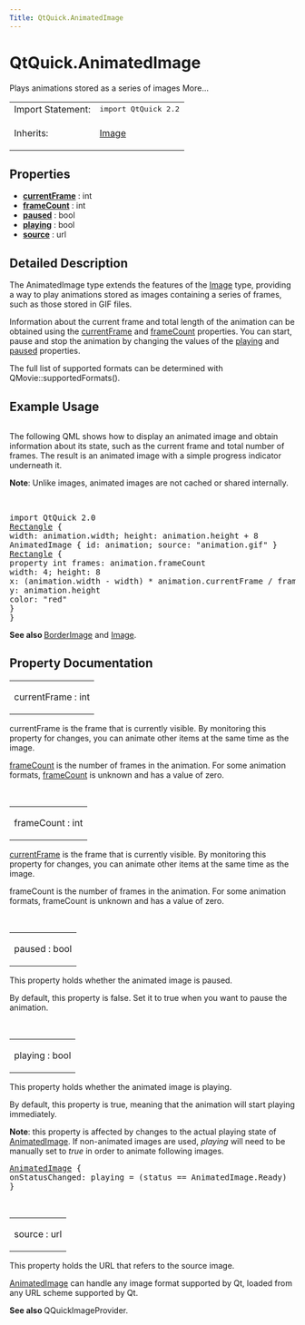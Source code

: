 ```yaml
---
Title: QtQuick.AnimatedImage
---
```


# QtQuick.AnimatedImage

<span class="subtitle"></span>
<!-- $$$AnimatedImage-brief -->
<p>Plays animations stored as a series of images More...</p>
<!-- @@@AnimatedImage -->
<table class="alignedsummary">
<tr><td class="memItemLeft rightAlign topAlign"> Import Statement:</td><td class="memItemRight bottomAlign"> </b><tt>import QtQuick 2.2</tt></td></tr><tr><td class="memItemLeft rightAlign topAlign"> Inherits:</td><td class="memItemRight bottomAlign"> <p><a href="QtQuick.Image.md">Image</a></p>
</td></tr></table><ul>
</ul>
<h2>Properties</h2>
<ul>
<li class="fn"><b><b><a href="#currentFrame-prop">currentFrame</a></b></b> : int</li>
<li class="fn"><b><b><a href="#frameCount-prop">frameCount</a></b></b> : int</li>
<li class="fn"><b><b><a href="#paused-prop">paused</a></b></b> : bool</li>
<li class="fn"><b><b><a href="#playing-prop">playing</a></b></b> : bool</li>
<li class="fn"><b><b><a href="#source-prop">source</a></b></b> : url</li>
</ul>
<!-- $$$AnimatedImage-description -->
<h2>Detailed Description</h2>
<p>The AnimatedImage type extends the features of the <a href="QtQuick.Image.md">Image</a> type, providing a way to play animations stored as images containing a series of frames, such as those stored in GIF files.</p>
<p>Information about the current frame and total length of the animation can be obtained using the <a href="#currentFrame-prop">currentFrame</a> and <a href="#frameCount-prop">frameCount</a> properties. You can start, pause and stop the animation by changing the values of the <a href="#playing-prop">playing</a> and <a href="#paused-prop">paused</a> properties.</p>
<p>The full list of supported formats can be determined with QMovie::supportedFormats().</p>
<h2>Example Usage</h2>
<p class="centerAlign"><img src="https://developer.ubuntu.com/static/devportal_uploaded/9bb9e622-09f5-4abf-9f52-fa5ada3e4a86-../QtQuick.AnimatedImage/images/animatedimageitem.gif" alt="" /></p><p>The following QML shows how to display an animated image and obtain information about its state, such as the current frame and total number of frames. The result is an animated image with a simple progress indicator underneath it.</p>
<p><b>Note</b>: Unlike images, animated images are not cached or shared internally.</p>
<br style="clear: both" /><pre class="qml">import QtQuick 2.0
<span class="type"><a href="QtQuick.Rectangle.md">Rectangle</a></span> {
<span class="name">width</span>: <span class="name">animation</span>.<span class="name">width</span>; <span class="name">height</span>: <span class="name">animation</span>.<span class="name">height</span> <span class="operator">+</span> <span class="number">8</span>
<span class="type">AnimatedImage</span> { <span class="name">id</span>: <span class="name">animation</span>; <span class="name">source</span>: <span class="string">&quot;animation.gif&quot;</span> }
<span class="type"><a href="QtQuick.Rectangle.md">Rectangle</a></span> {
property <span class="type">int</span> <span class="name">frames</span>: <span class="name">animation</span>.<span class="name">frameCount</span>
<span class="name">width</span>: <span class="number">4</span>; <span class="name">height</span>: <span class="number">8</span>
<span class="name">x</span>: (<span class="name">animation</span>.<span class="name">width</span> <span class="operator">-</span> <span class="name">width</span>) <span class="operator">*</span> <span class="name">animation</span>.<span class="name">currentFrame</span> <span class="operator">/</span> <span class="name">frames</span>
<span class="name">y</span>: <span class="name">animation</span>.<span class="name">height</span>
<span class="name">color</span>: <span class="string">&quot;red&quot;</span>
}
}</pre>
<p><b>See also </b><a href="QtQuick.BorderImage.md">BorderImage</a> and <a href="QtQuick.Image.md">Image</a>.</p>
<!-- @@@AnimatedImage -->
<h2>Property Documentation</h2>
<!-- $$$currentFrame -->
<table class="qmlname"><tr valign="top"><td class="tblQmlPropNode"><p><span class="name">currentFrame</span> : <span class="type">int</span></p></td></tr></table><p>currentFrame is the frame that is currently visible. By monitoring this property for changes, you can animate other items at the same time as the image.</p>
<p><a href="#frameCount-prop">frameCount</a> is the number of frames in the animation. For some animation formats, <a href="#frameCount-prop">frameCount</a> is unknown and has a value of zero.</p>
<!-- @@@currentFrame -->
<br/>
<!-- $$$frameCount -->
<table class="qmlname"><tr valign="top"><td class="tblQmlPropNode"><p><span class="name">frameCount</span> : <span class="type">int</span></p></td></tr></table><p><a href="#currentFrame-prop">currentFrame</a> is the frame that is currently visible. By monitoring this property for changes, you can animate other items at the same time as the image.</p>
<p>frameCount is the number of frames in the animation. For some animation formats, frameCount is unknown and has a value of zero.</p>
<!-- @@@frameCount -->
<br/>
<!-- $$$paused -->
<table class="qmlname"><tr valign="top"><td class="tblQmlPropNode"><p><span class="name">paused</span> : <span class="type">bool</span></p></td></tr></table><p>This property holds whether the animated image is paused.</p>
<p>By default, this property is false. Set it to true when you want to pause the animation.</p>
<!-- @@@paused -->
<br/>
<!-- $$$playing -->
<table class="qmlname"><tr valign="top"><td class="tblQmlPropNode"><p><span class="name">playing</span> : <span class="type">bool</span></p></td></tr></table><p>This property holds whether the animated image is playing.</p>
<p>By default, this property is true, meaning that the animation will start playing immediately.</p>
<p><b>Note</b>: this property is affected by changes to the actual playing state of <a href="index.html">AnimatedImage</a>. If non-animated images are used, <i>playing</i> will need to be manually set to <i>true</i> in order to animate following images.</p>
<pre class="qml"><span class="type"><a href="index.html">AnimatedImage</a></span> {
<span class="name">onStatusChanged</span>: <span class="name">playing</span> <span class="operator">=</span> (<span class="name">status</span> <span class="operator">==</span> <span class="name">AnimatedImage</span>.<span class="name">Ready</span>)
}</pre>
<!-- @@@playing -->
<br/>
<!-- $$$source -->
<table class="qmlname"><tr valign="top"><td class="tblQmlPropNode"><p><span class="name">source</span> : <span class="type">url</span></p></td></tr></table><p>This property holds the URL that refers to the source image.</p>
<p><a href="index.html">AnimatedImage</a> can handle any image format supported by Qt, loaded from any URL scheme supported by Qt.</p>
<p><b>See also </b>QQuickImageProvider.</p>
<!-- @@@source -->
<br/>
